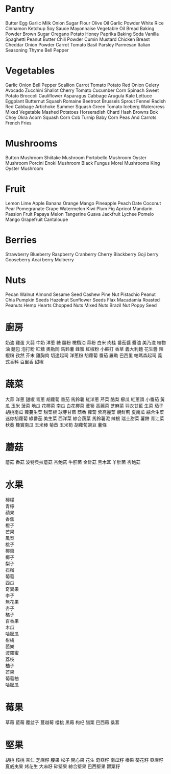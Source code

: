 # Pantry
Butter
Egg
Garlic
Milk
Onion
Sugar
Flour
Olive Oil
Garlic Powder
White Rice
Cinnamon
Ketchup
Soy Sauce
Mayonnaise
Vegetable Oil
Bread
Baking Powder
Brown Sugar
Oregano
Potato
Honey
Paprika
Baking Soda
Vanilla
Spaghetti
Peanut Butter
Chili Powder
Cumin
Mustard
Chicken Breast
Cheddar
Onion Powder
Carrot
Tomato
Basil
Parsley
Parmesan
Italian Seasoning
Thyme
Bell Pepper

# Vegetables
Garlic
Onion
Bell Pepper
Scallion
Carrot
Tomato
Potato
Red Onion
Celery
Avocado
Zucchini
Shallot
Cherry Tomato
Cucumber
Corn
Spinach
Sweet Potato
Broccoli
Cauliflower
Asparagus
Cabbage
Arugula
Kale
Lettuce
Eggplant
Butternut Squash
Romaine
Beetroot
Brussels Sprout
Fennel
Radish
Red Cabbage
Artichoke
Summer Squash
Green Tomato
Iceberg
Watercress
Mixed Vegetable
Mashed Potatoes
Horseradish
Chard
Hash Browns
Bok Choy
Okra
Acorn Squash
Corn Cob
Turnip
Baby Corn
Peas And Carrots
French Fries

# Mushrooms
Button Mushroom
Shiitake Mushroom
Portobello Mushroom
Oyster Mushroom
Porcini
Enoki Mushroom
Black Fungus
Morel Mushrooms
King Oyster Mushroom

# Fruit
Lemon
Lime
Apple
Banana
Orange
Mango
Pineapple
Peach
Date
Coconut
Pear
Pomegranate
Grape
Watermelon
Kiwi
Plum
Fig
Apricot
Mandarin
Passion Fruit
Papaya
Melon
Tangerine
Guava
Jackfruit
Lychee
Pomelo
Mango
Grapefruit
Cantaloupe

# Berries
Strawberry
Blueberry
Raspberry
Cranberry
Cherry
Blackberry
Goji berry
Gooseberry
Acai berry
Mulberry

# Nuts
Pecan
Walnut
Almond
Sesame Seed
Cashew
Pine Nut
Pistachio
Peanut
Chia
Pumpkin Seeds
Hazelnut
Sunflower Seeds
Flax
Macadamia
Roasted Peanuts
Hemp Hearts
Chopped Nuts
Mixed Nuts
Brazil Nut
Poppy Seed

# 廚房 
奶油
雞蛋
大蒜
牛奶
洋蔥
糖
麵粉
橄欖油
蒜粉
白米
肉桂
番茄醬
醬油
美乃滋
植物油
麵包
泡打粉
紅糖
奧勒岡
馬鈴薯
蜂蜜
紅椒粉
小蘇打
香草
義大利麵
花生醬
辣椒粉
孜然
芥末
雞胸肉
切達起司
洋蔥粉
胡蘿蔔
番茄
羅勒
巴西里
帕瑪森起司
義式香料
百里香
甜椒

# 蔬菜  
大蒜
洋蔥
甜椒
青蔥
胡蘿蔔
番茄
馬鈴薯
紅洋蔥
芹菜
酪梨
櫛瓜
紅蔥頭
小番茄
黃瓜
玉米
菠菜
地瓜
花椰菜
南瓜
白花椰菜
蘆筍
高麗菜
芝麻菜
羽衣甘藍
生菜
茄子
胡桃南瓜
蘿蔓生菜
甜菜根
球芽甘藍
茴香
蘿蔔
紫高麗菜
朝鮮薊
夏南瓜
綜合生菜
迷你胡蘿蔔
綠番茄
美生菜
西洋菜
綜合蔬菜
馬鈴薯泥
辣根
瑞士甜菜
薯餅
青江菜
秋葵
橡實南瓜
玉米棒
菊苣
玉米筍
胡蘿蔔豌豆
薯條

# 蘑菇
蘑菇
香菇
波特貝拉蘑菇
杏鮑菇
牛肝菌
金針菇
黑木耳
羊肚菌
杏鮑菇

# 水果
檸檬  
青檸  
蘋果  
香蕉  
橙子  
芒果  
鳳梨  
桃子  
椰棗  
椰子  
梨子  
石榴  
葡萄  
西瓜  
奇異果  
李子  
無花果  
杏子  
橘子  
百香果  
木瓜  
哈密瓜  
柑橘  
芭樂  
波羅蜜  
荔枝  
柚子  
芒果  
葡萄柚  
哈密瓜

# 莓果
草莓
藍莓
覆盆子
蔓越莓
櫻桃
黑莓
枸杞
醋栗
巴西莓
桑葚

# 堅果
胡桃
核桃
杏仁
芝麻籽
腰果
松子
開心果
花生
奇亞籽
南瓜籽
榛果
葵花籽
亞麻籽
夏威夷果
烤花生
大麻籽
碎堅果
綜合堅果
巴西堅果
罌粟籽

